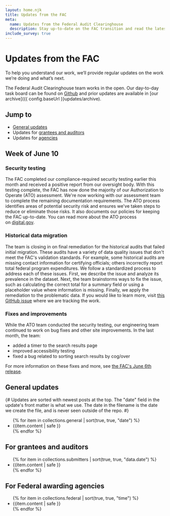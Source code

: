 ```yaml
---
layout: home.njk
title: Updates from the FAC
meta:
  name: Updates from the Federal Audit Clearinghouse
  description: Stay up-to-date on the FAC transition and read the latest on the single audit process.
include_survey: true
---
```


# Updates from the FAC

To help you understand our work, we’ll provide regular updates on the work we’re doing and what’s next. 

The Federal Audit Clearinghouse team works in the open. Our day-to-day task board can be found on [Github](https://github.com/orgs/GSA-TTS/projects/11/views/2) and prior updates are available in [our archive]({{ config.baseUrl }}updates/archive).

## Jump to

* [General updates](#general)
* Updates for [grantees and auditors](#grantees-and-auditors)
* Updates for [agencies](#agencies)

## Week of June 10

### Security testing

The FAC completed our compliance-required security testing earlier this month and received a positive report from our oversight body. With this testing complete, the FAC has now done the majority of our Authorization to Operate (ATO) assessment. We're now working with our assessment team to complete the remaining documentation requirements. The ATO process identifies areas of potential security risk and ensures we've taken steps to reduce or eliminate those risks. It also documents our policies for keeping the FAC up-to-date. You can read more about the ATO process on [digital.gov](http://digital.gov/).

### Historical data migration

The team is closing in on final remediation for the historical audits that failed initial migration. These audits have a variety of data quality issues that don't meet the FAC's validation standards. For example, some historical audits are missing contact information for certifying officials; others incorrectly report total federal program expenditures. We follow a standardized process to address each of these issues. First, we describe the issue and analyze its prevalence in the dataset. Next, the team brainstorms ways to fix the issue, such as calculating the correct total for a summary field or using a placeholder value where information is missing. Finally, we apply the remediation to the problematic data. If you would like to learn more, visit [this GitHub issue](https://github.com/GSA-TTS/FAC/issues/3364) where we are tracking the work.

### Fixes and improvements

While the ATO team conducted the security testing, our engineering team continued to work on bug fixes and other site improvements. In the last month, the team:
- added a timer to the search results page
- improved accessibility testing
- fixed a bug related to sorting search results by cog/over

For more information on these fixes and more, see [the FAC's June 6th release](https://github.com/GSA-TTS/FAC/releases/tag/v1.20240606).

<h2 id="general" >General updates</h3>

{#
Updates are sorted with newest posts at the top. The "date" field in the update's front matter is what we use. The date in the filename is the date we create the file, and is never seen outside of the repo.
#}

<ul>
{% for item in collections.general | sort(true, true, "date") %}
    <li>{{item.content | safe }}</li>
{% endfor %}
</ul>

<h2 id="grantees-and-auditors">For grantees and auditors</h3>
<ul>
{% for item in collections.submitters | sort(true, true, "data.date") %}
    <li>{{item.content | safe }}</li>
{% endfor %}
</ul>


<h2 id="agencies">For Federal awarding agencies</h3>
<ul>
{% for item in collections.federal | sort(true, true, "time") %}
    <li>{{item.content | safe }}</li>
{% endfor %}
</ul>
